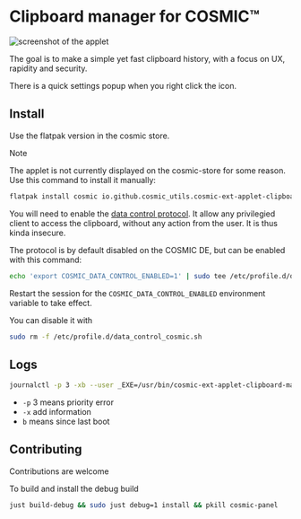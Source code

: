 # Clipboard manager for COSMIC™

![screenshot of the applet](https://media.githubusercontent.com/media/cosmic-utils/clipboard-manager/master/res/screenshots/main_popup.png)

The goal is to make a simple yet fast clipboard history, with a focus on UX, rapidity and security.

There is a quick settings popup when you right click the icon.

## Install

Use the flatpak version in the cosmic store.


> [!NOTE]
> The applet is not currently displayed on the cosmic-store for some reason. Use this command to install it manually: 
> ```sh
> flatpak install cosmic io.github.cosmic_utils.cosmic-ext-applet-clipboard-manager`
> ```

You will need to enable the [data control protocol](https://wayland.app/protocols/ext-data-control-v1). It allow any privilegied client to access the clipboard, without any action from the user. It is thus kinda insecure.

The protocol is by default disabled on the COSMIC DE, but can be enabled with this command:

```sh
echo 'export COSMIC_DATA_CONTROL_ENABLED=1' | sudo tee /etc/profile.d/data_control_cosmic.sh > /dev/null
```

Restart the session for the `COSMIC_DATA_CONTROL_ENABLED` environment variable to take effect.

You can disable it with

```sh
sudo rm -f /etc/profile.d/data_control_cosmic.sh
```

## Logs

```sh
journalctl -p 3 -xb --user _EXE=/usr/bin/cosmic-ext-applet-clipboard-manager | less
```

- `-p` 3 means priority error
- `-x` add information
- `b` means since last boot

## Contributing

Contributions are welcome

To build and install the debug build

```sh
just build-debug && sudo just debug=1 install && pkill cosmic-panel
```
